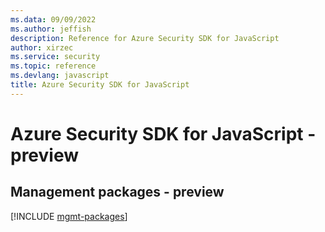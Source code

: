 ```yaml
---
ms.data: 09/09/2022
ms.author: jeffish
description: Reference for Azure Security SDK for JavaScript
author: xirzec
ms.service: security
ms.topic: reference
ms.devlang: javascript
title: Azure Security SDK for JavaScript
---
```

# Azure Security SDK for JavaScript - preview

## Management packages - preview
[!INCLUDE [mgmt-packages](security-mgmt-index.md)]
